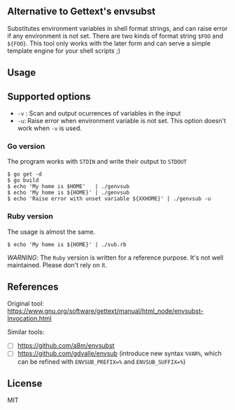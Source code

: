 ## Alternative to Gettext's envsubst

Substitutes environment variables in shell format strings,
and can raise error if any environment is not set.
There are two kinds of format string `$FOO` and `${FOO}`.
This tool only works with the later form and can serve a simple
template engine for your shell scripts ;)

## Usage

## Supported options

* `-v` : Scan and output ocurrences of variables in the input
* `-u`: Raise error when environment variable is not set.
        This option doesn't work when `-v` is used.

### Go version

The program works with `STDIN` and write their output to `STDOUT`

    $ go get -d
    $ go build
    $ echo 'My home is $HOME'   | ./genvsub
    $ echo 'My home is ${HOME}' | ./genvsub
    $ echo 'Raise error with unset variable ${XXHOME}' | ./genvsub -u

### Ruby version

The usage is almost the same.

    $ echo 'My home is ${HOME}' | ./sub.rb

*WARNING*: The `Ruby` version is written for a reference purpose.
It's not well maintained. Please don't rely on it.

## References

Original tool:
  https://www.gnu.org/software/gettext/manual/html_node/envsubst-Invocation.html

Similar tools:

- [ ] https://github.com/a8m/envsubst
- [ ] https://github.com/gdvalle/envsub (introduce new syntax `%VAR%`,
      which can be refined with `ENVSUB_PREFIX=%` and `ENVSUB_SUFFIX=%`)

## License

MIT
